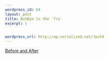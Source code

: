 ```yaml
--- 
wordpress_id: 54
layout: post
title: BuhBye to the 'fro
excerpt: |
  

wordpress_url: http://wp.serialized.net/?p=54
---
```

<a href="http://serialized.net/img/haircut_day.swf">Before and After</a>
